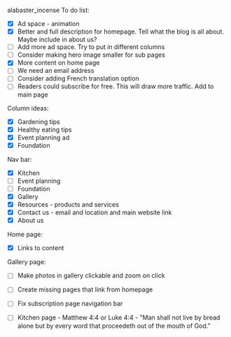 alabaster_incense
To do list:
- [x] Ad space - animation
- [x] Better and full description for homepage. Tell what the blog is all about. Maybe include in about us?
- [ ] Add more ad space. Try to put in different columns
- [ ] Consider making hero image smaller for sub pages
- [x] More content on home page
- [ ] We need an email address
- [ ] Consider adding French translation option
- [ ] Readers could subscribe for free. This will draw more traffic. Add to main page

Column ideas:
- [x] Gardening tips
- [x] Healthy eating tips
- [x] Event planning ad
- [x] Foundation

Nav bar:
- [x] Kitchen
- [ ] Event planning
- [ ] Foundation
- [x] Gallery
- [x] Resources - products and services
- [x] Contact us - email and location and main website link
- [x] About us

Home page:
- [x] Links to content 

Gallery page:
- [ ] Make photos in gallery clickable and zoom on click
  

- [ ] Create missing pages that link from homepage
- [ ] Fix subscription page navigation bar
- [ ] Kitchen page - Matthew 4:4 or Luke 4:4 - "Man shall not live by bread alone but by every word that proceedeth out of the mouth of God."

